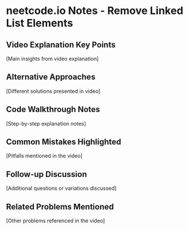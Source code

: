 # neetcode.io Notes - Remove Linked List Elements

## Video Explanation Key Points
[Main insights from video explanation]

## Alternative Approaches
[Different solutions presented in video]

## Code Walkthrough Notes
[Step-by-step explanation notes]

## Common Mistakes Highlighted
[Pitfalls mentioned in the video]

## Follow-up Discussion
[Additional questions or variations discussed]

## Related Problems Mentioned
[Other problems referenced in the video]
